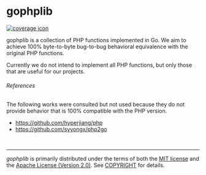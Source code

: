 gophplib
========
[![coverage icon]][coverage link]

gophplib is a collection of PHP functions implemented in Go. We aim to achieve
100% byte-to-byte bug-to-bug behavioral equivalence with the original PHP
functions.

Currently we do not intend to implement all PHP functions, but only those that
are useful for our projects.

###### References
The following works were consulted but not used because they do not provide
behavior that is 100% compatible with the PHP version.

- https://github.com/hyperjiang/php
- https://github.com/syyongx/php2go

&nbsp;

--------
*gophplib* is primarily distributed under the terms of both the [MIT license]
and the [Apache License (Version 2.0)]. See [COPYRIGHT] for details.

[coverage icon]: https://github.com/portone-io/gophplib/wiki/coverage.svg
[coverage link]: https://raw.githack.com/wiki/portone-io/gophplib/coverage.html
[MIT license]: LICENSE-MIT
[Apache License (Version 2.0)]: LICENSE-APACHE
[COPYRIGHT]: COPYRIGHT

